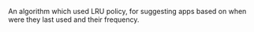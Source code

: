 An algorithm which used LRU policy, for suggesting apps based on when were they last used and their frequency.
